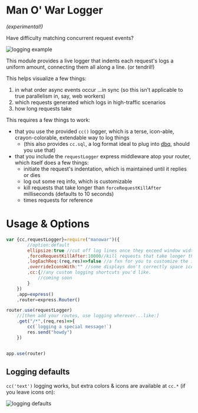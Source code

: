 # Man O' War Logger
_(experimental!)_

Have difficulty matching concurrent request events?

![logging example](https://cldup.com/LiFEgyAIDR.png)

This module provides a live logger that indents each request's logs a uniform amount, connecting them all along a line. (or tendril!)

This helps visualize a few things:

1. in what order async events occur ...in sync (so this isn't applicable to true parallelism in, say, web workers)
2. which requests generated which logs in high-traffic scenarios
3. how long requests take


This requires a few things to work:

* that you use the provided `cc()` logger, which is a terse, icon-able, crayon-colorable, extendable way to log things
    * (this also provides `cc.sql`, a log format ideal to plug into [dbq](https://github.com/jnvm/dbq), should you use that)
* that you include the `requestLogger` express middleware atop your router, which itself does a few things:
    * initiate the request's indentation, which is maintained until it replies or dies
    * log out some req info, which is customizable
    * kill requests that take longer than `forceRequestKillAfter` milliseconds (defaults to 10 seconds)
    * times requests for reference

# Usage & Options
```javascript
var {cc,requestLogger}=require("manowar")({
        //option:default
        ellipsize:true //cut off log lines once they exceed window width
        ,forceRequestKillAfter:10000//kill requests that take longer than this many milliseconds. Falsy = never.
        ,logEachReq:(req,res)=>false //a fxn for you to customize the incoming request log. Return false to defer to plugin default
        ,overrideIconsWith:"" //some displays don't correctly space icons & break the line display. Override them here
        ,cc:{//any custom logging shortcuts you'd like.
            //coming soon
        }
    })
    ,app=express()
    ,router=express.Router()

router.use(requestLogger)
    //[then add your routes, use logging wherever...like:]
    .get("/*",(req,res)=>{
        cc(`logging a special message!`)
        res.send("howdy")
    })


app.use(router)


```
## Logging defaults
`cc('text')` logging works, but extra colors & icons are available at `cc.*` (if you leave icons on):

![logging defaults](https://cldup.com/kWMQYbmg9K.png)